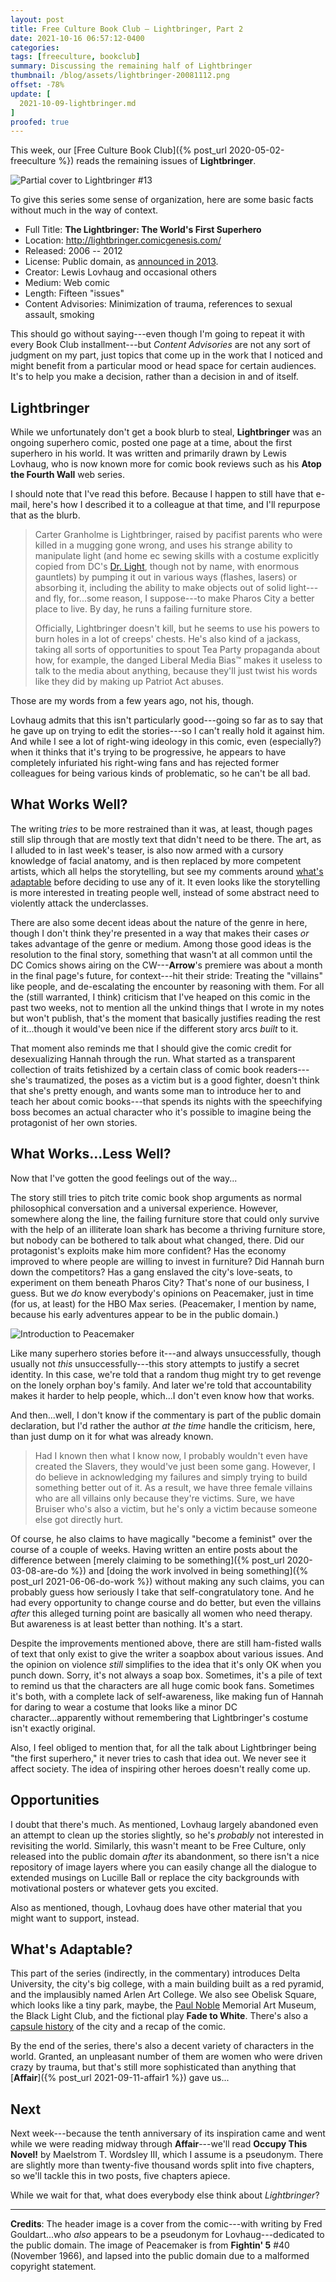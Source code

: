 ```yaml
---
layout: post
title: Free Culture Book Club — Lightbringer, Part 2
date: 2021-10-16 06:57:12-0400
categories:
tags: [freeculture, bookclub]
summary: Discussing the remaining half of Lightbringer
thumbnail: /blog/assets/lightbringer-20081112.png
offset: -78%
update: [
  2021-10-09-lightbringer.md
]
proofed: true
---
```


This week, our [Free Culture Book Club]({% post_url 2020-05-02-freeculture %}) reads the remaining issues of **Lightbringer**.

![Partial cover to Lightbringer #13](/blog/assets/lightbringer-20081112.png "Red, White, and Osprey, I guess")

To give this series some sense of organization, here are some basic facts without much in the way of context.

 * Full Title:  **The Lightbringer:  The World's First Superhero**
 * Location:  <http://lightbringer.comicgenesis.com/>
 * Released:  2006 -- 2012
 * License:  Public domain, as [announced in 2013](http://atopthefourthwall.com/state-of-the-wall-9-30-13-and-october-2013-trailer/).
 * Creator:  Lewis Lovhaug and occasional others
 * Medium:  Web comic
 * Length:  Fifteen "issues"
 * Content Advisories:  Minimization of trauma, references to sexual assault, smoking

This should go without saying---even though I'm going to repeat it with every Book Club installment---but *Content Advisories* are not any sort of judgment on my part, just topics that come up in the work that I noticed and might benefit from a particular mood or head space for certain audiences.  It's to help you make a decision, rather than a decision in and of itself.

## Lightbringer

While we unfortunately don't get a book blurb to steal, **Lightbringer** was an ongoing superhero comic, posted one page at a time, about the first superhero in his world.  It was written and primarily drawn by Lewis Lovhaug, who is now known more for comic book reviews such as his **Atop the Fourth Wall** web series.

I should note that I've read this before.  Because I happen to still have that e-mail, here's how I described it to a colleague at that time, and I'll repurpose that as the blurb.

 > Carter Granholme is Lightbringer, raised by pacifist parents who were killed in a mugging gone wrong, and uses his strange ability to manipulate light (and home ec sewing skills with a costume explicitly copied from DC's [Dr. Light](https://en.wikipedia.org/wiki/Doctor_Light_%28Arthur_Light%29), though not by name, with enormous gauntlets) by pumping it out in various ways (flashes, lasers) or absorbing it, including the ability to make objects out of solid light---and fly, for...some reason, I suppose---to make Pharos City a better place to live.  By day, he runs a failing furniture store.
 >
 > Officially, Lightbringer doesn't kill, but he seems to use his powers to burn holes in a lot of creeps' chests.  He's also kind of a jackass, taking all sorts of opportunities to spout Tea Party propaganda about how, for example, the danged Liberal Media Bias™ makes it useless to talk to the media about anything, because they'll just twist his words like they did by making up Patriot Act abuses.

Those are my words from a few years ago, not his, though.

Lovhaug admits that this isn't particularly good---going so far as to say that he gave up on trying to edit the stories---so I can't really hold it against him.  And while I see a lot of right-wing ideology in this comic, even (especially?) when it thinks that it's trying to be progressive, he appears to have completely infuriated his right-wing fans and has rejected former colleagues for being various kinds of problematic, so he can't be all bad.

## What Works Well?

The writing *tries* to be more restrained than it was, at least, though pages still slip through that are mostly text that didn't need to be there.  The art, as I alluded to in last week's teaser, is also now armed with a cursory knowledge of facial anatomy, and is then replaced by more competent artists, which all helps the storytelling, but see my comments around [what's adaptable](#what-s-adaptable) before deciding to use any of it.  It even looks like the storytelling is more interested in treating people well, instead of some abstract need to violently attack the underclasses.

There are also some decent ideas about the nature of the genre in here, though I don't think they're presented in a way that makes their cases *or* takes advantage of the genre or medium.  Among those good ideas is the resolution to the final story, something that wasn't at all common until the DC Comics shows airing on the CW---**Arrow**'s premiere was about a month in the final page's future, for context---hit their stride:  Treating the "villains" like people, and de-escalating the encounter by reasoning with them.  For all the (still warranted, I think) criticism that I've heaped on this comic in the past two weeks, not to mention all the unkind things that I wrote in my notes but won't publish, that's the moment that basically justifies reading the rest of it...though it would've been nice if the different story arcs *built* to it.

That moment also reminds me that I should give the comic credit for desexualizing Hannah through the run.  What started as a transparent collection of traits fetishized by a certain class of comic book readers---she's traumatized, the poses as a victim but is a good fighter, doesn't think that she's pretty enough, and wants some man to introduce her to and teach her about comic books---that spends its nights with the speechifying boss becomes an actual character who it's possible to imagine being the protagonist of her own stories.

## What Works...Less Well?

Now that I've gotten the good feelings out of the way...

The story still tries to pitch trite comic book shop arguments as normal philosophical conversation and a universal experience.  However, somewhere along the line, the failing furniture store that could only survive with the help of an illiterate loan shark has become a thriving furniture store, but nobody can be bothered to talk about what changed, there.  Did our protagonist's exploits make him more confident?  Has the economy improved to where people are willing to invest in furniture?  Did Hannah burn down the competitors?  Has a gang enslaved the city's love-seats, to experiment on them beneath Pharos City?  That's none of our business, I guess.  But we *do* know everybody's opinions on Peacemaker, just in time (for us, at least) for the HBO Max series.  (Peacemaker, I mention by name, because his early adventures appear to be in the public domain.)

![Introduction to Peacemaker](/blog/assets/peacemaker-intro-ff40.png "The white pants are really what sell this get-up...")

Like many superhero stories before it---and always unsuccessfully, though usually not *this* unsuccessfully---this story attempts to justify a secret identity.  In this case, we're told that a random thug might try to get revenge on the lonely orphan boy's family.  And later we're told that accountability makes it harder to help people, which...I don't even know how that works.

And then...well, I don't know if the commentary is part of the public domain declaration, but I'd rather the author *at the time* handle the criticism, here, than just dump on it for what was already known.

 > Had I known then what I know now, I probably wouldn't even have created the Slavers, they would've just been some gang. However, I do believe in acknowledging my failures and simply trying to build something better out of it. As a result, we have three female villains who are all villains only because they're victims. Sure, we have Bruiser who's also a victim, but he's only a victim because someone else got directly hurt.

Of course, he also claims to have magically "become a feminist" over the course of a couple of weeks.  Having written an entire posts about the difference between [merely claiming to be something]({% post_url 2020-03-08-are-do %}) and [doing the work involved in being something]({% post_url 2021-06-06-do-work %}) without making any such claims, you can probably guess how seriously I take that self-congratulatory tone.  And he had every opportunity to change course and do better, but even the villains *after* this alleged turning point are basically all women who need therapy.  But awareness is at least better than nothing.  It's a start.

Despite the improvements mentioned above, there are still ham-fisted walls of text that only exist to give the writer a soapbox about various issues.  And the opinion on violence *still* simplifies to the idea that it's only OK when you punch down.  Sorry, it's not always a soap box.  Sometimes, it's a pile of text to remind us that the characters are all huge comic book fans.  Sometimes it's both, with a complete lack of self-awareness, like making fun of Hannah for daring to wear a costume that looks like a minor DC character...apparently without remembering that Lightbringer's costume isn't exactly original.

Also, I feel obliged to mention that, for all the talk about Lightbringer being "the first superhero," it never tries to cash that idea out.  We never see it affect society.  The idea of inspiring other heroes doesn't really come up.

## Opportunities

I doubt that there's much.  As mentioned, Lovhaug largely abandoned even an attempt to clean up the stories slightly, so he's *probably* not interested in revisiting the world.  Similarly, this wasn't meant to be Free Culture, only released into the public domain *after* its abandonment, so there isn't a nice repository of image layers where you can easily change all the dialogue to extended musings on Lucille Ball or replace the city backgrounds with motivational posters or whatever gets you excited.

Also as mentioned, though, Lovhaug does have other material that you might want to support, instead.

## What's Adaptable?

This part of the series (indirectly, in the commentary) introduces Delta University, the city's big college, with a main building built as a red pyramid, and the implausibly named Arlen Art College.  We also see Obelisk Square, which looks like a tiny park, maybe, the [Paul Noble](https://en.wikipedia.org/wiki/Paul_Noble) Memorial Art Museum, the Black Light Club, and the fictional play **Fade to White**.  There's also a [capsule history](http://lightbringer.comicgenesis.com/d/20080116.html) of the city and a recap of the comic.

By the end of the series, there's also a decent variety of characters in the world.  Granted, an unpleasant number of them are women who were driven crazy by trauma, but that's still more sophisticated than anything that [**Affair**]({% post_url 2021-09-11-affair1 %}) gave us...

## Next

Next week---because the tenth anniversary of its inspiration came and went while we were reading midway through **Affair**---we'll read **Occupy This Novel!** by Maelstrom T. Wordsley III, which I assume is a pseudonym.  There are slightly more than twenty-five thousand words split into five chapters, so we'll tackle this in two posts, five chapters apiece.

While we wait for that, what does everybody else think about *Lightbringer*?

* * *

**Credits**:  The header image is a cover from the comic---with writing by Fred Gouldart...who *also* appears to be a pseudonym for Lovhaug---dedicated to the public domain.  The image of Peacemaker is from **Fightin' 5** #40 (November 1966), and lapsed into the public domain due to a malformed copyright statement.

